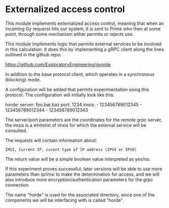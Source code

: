 Externalized access control
====

This module implements externalized access control, meaning that when
an incoming Gy requerst hits our system, it is sent to Prime who then at
some point, through some mechanism either permits or rejects use.

This module implements logic that permits external services to be involved
in this calculation.   It does this by implementing a gRPC client along the
lines outlined in the github repo:

   https://github.com/ExploratoryEngineering/gyorde


In addition to the base protocol client, which operates in a synchronous
(blocking) mode.

A configuration will be added that permits experimentation using this
protocol.  The configuration will initially look like this:

   horde:
	server: foo.bar.baz
	port:   1234
	imsis:
	   - 123456789012345
   	   - 123456789012344
	   - 123456789012343

The server/port parameters are the coordinates for the remote grpc server,
the imsis is a whitelist of imsis for which the external service will be
consulted.

The requests will contain information about:

    IMSI, Current IP, curent type of IP address (IPV4 or IPV6)

The return value will be a simple boolean value interpreted as yes/no.

If this experiment proves successful, later versions will be able to
use more parameters than ip/imsi to make the determination for access,
and we will also introduce more encryption/authentication parameters
for the grpc connection

The name "horde" is used for the associated directory, since one of the components we will be interfacing
with is called "horde".
